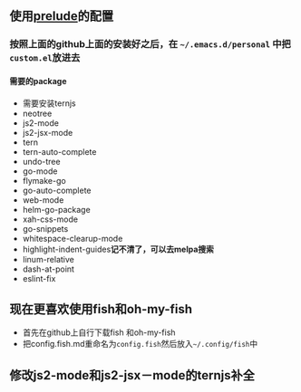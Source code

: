 ## 使用[prelude](https://github.com/bbatsov/prelude)的配置

### 按照上面的github上面的安装好之后，在 ```~/.emacs.d/personal``` 中把```custom.el```放进去

#### 需要的package
* 需要安装ternjs
* neotree
* js2-mode
* js2-jsx-mode
* tern
* tern-auto-complete
* undo-tree
* go-mode
* flymake-go
* go-auto-complete
* web-mode
* helm-go-package
* xah-css-mode
* go-snippets
* whitespace-clearup-mode
* highlight-indent-guides**记不清了，可以去melpa搜索**
* linum-relative
* dash-at-point
* eslint-fix

## 现在更喜欢使用fish和oh-my-fish
* 首先在github上自行下载fish 和oh-my-fish
* 把config.fish.md重命名为```config.fish```然后放入```~/.config/fish```中

## 修改js2-mode和js2-jsx－mode的ternjs补全

